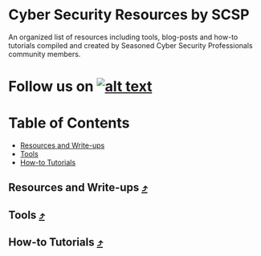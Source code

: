 # Cyber Security Resources by SCSP

An organized list of resources including tools, blog-posts and how-to tutorials compiled and created by Seasoned Cyber Security Professionals community members.

[1.1]:https://ibb.co/LYxf0v8
[1]: https://www.facebook.com/scspcommunity/
# Follow us on [![alt text][1.1]][1]

Table of Contents
=================

* [Resources and Write-ups](#resources)
* [Tools](#tools)
* [How-to Tutorials](#tutorials)

<a name="resources"></a>
##  Resources and Write-ups [⤴](#table-of-contents)



<a name="tools"></a>
## Tools [⤴](#table-of-contents)

<a name="tutorials"></a>
## How-to Tutorials [⤴](#table-of-contents)
